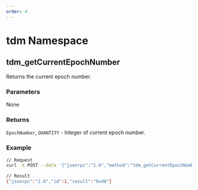 ```yaml
---
order: 4
---
```


# tdm Namespace

## tdm_getCurrentEpochNumber
Returns the current epoch number.

### Parameters
None

### Returns
`EpochNumber`, `QUANTITY` - Integer of current epoch number.

### Example

```bash
// Request
curl -X POST --data '{"jsonrpc":"2.0","method":"tdm_getCurrentEpochNumber","params":[],"id":1}' -H 'content-type: application/json;'

// Result
{"jsonrpc":"2.0","id":1,"result":"0xd8"}

```
